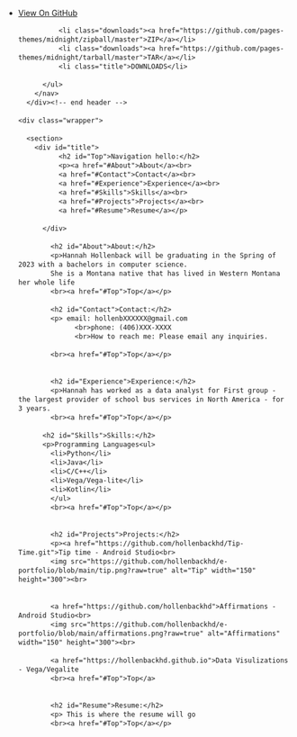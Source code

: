 <body>
      <div id="header">
        <nav>
          <ul>
            <li class="fork"><a href="https://github.com/pages-themes/midnight">View On GitHub</a></li>
            
              <li class="downloads"><a href="https://github.com/pages-themes/midnight/zipball/master">ZIP</a></li>
              <li class="downloads"><a href="https://github.com/pages-themes/midnight/tarball/master">TAR</a></li>
              <li class="title">DOWNLOADS</li>
            
          </ul>
        </nav>
      </div><!-- end header -->

    <div class="wrapper">

      <section>
        <div id="title">
              <h2 id="Top">Navigation hello:</h2>
              <p><a href="#About">About</a><br>
              <a href="#Contact">Contact</a><br>
              <a href="#Experience">Experience</a><br>
              <a href="#Skills">Skills</a><br>
              <a href="#Projects">Projects</a><br>
              <a href="#Resume">Resume</a></p>
              
          </div>
            
            <h2 id="About">About:</h2>
            <p>Hannah Hollenback will be graduating in the Spring of 2023 with a bachelors in computer science.
            She is a Montana native that has lived in Western Montana her whole life
            <br><a href="#Top">Top</a></p>

            <h2 id="Contact">Contact:</h2>
            <p> email: hollenbXXXXXX@gmail.com
                  <br>phone: (406)XXX-XXXX
                  <br>How to reach me: Please email any inquiries.
                  
            <br><a href="#Top">Top</a></p>

            
            <h2 id="Experience">Experience:</h2>
            <p>Hannah has worked as a data analyst for First group - the largest provider of school bus services in North America - for 3 years.
            <br><a href="#Top">Top</a></p>
          
          <h2 id="Skills">Skills:</h2>
          <p>Programming Languages<ul>
            <li>Python</li> 
            <li>Java</li> 
            <li>C/C++</li>
            <li>Vega/Vega-lite</li> 
            <li>Kotlin</li>
            </ul>
            <br><a href="#Top">Top</a></p>

            
            <h2 id="Projects">Projects:</h2>
            <p><a href="https://github.com/hollenbackhd/Tip-Time.git">Tip time - Android Studio<br>
            <img src="https://github.com/hollenbackhd/e-portfolio/blob/main/tip.png?raw=true" alt="Tip" width="150" height="300"><br>


            <a href="https://github.com/hollenbackhd">Affirmations - Android Studio<br>
            <img src="https://github.com/hollenbackhd/e-portfolio/blob/main/affirmations.png?raw=true" alt="Affirmations" width="150" height="300"><br>
            
            <a href="https://hollenbackhd.github.io">Data Visulizations - Vega/Vegalite
            <br><a href="#Top">Top</a>

            
            <h2 id="Resume">Resume:</h2>
            <p> This is where the resume will go
            <br><a href="#Top">Top</a></p>

            



        
                   
            
